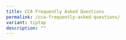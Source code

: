 ```yaml
---
title: CCA Frequently Asked Questions
permalink: /cca-frequently-asked-questions/
variant: tiptap
description: ""
---
```

